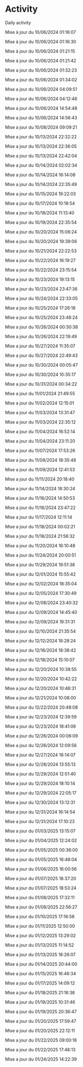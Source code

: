 # Activity
Daily activity

 Mise à jour du 10/06/2024 01:16:07

 Mise à jour du 10/06/2024 01:16:30

 Mise à jour du 10/06/2024 01:21:15

 Mise à jour du 10/06/2024 01:21:42

 Mise a jour du 10/06/2024 01:32:23

 Mise a jour du 10/06/2024 01:34:02

 Mise a jour du 10/06/2024 04:09:51

 Mise a jour du 10/06/2024 04:12:46

 Mise a jour du 10/06/2024 14:54:48

 Mise a jour du 10/06/2024 14:56:43

 Mise a jour du 10/08/2024 09:09:21

 Mise a jour du 10/13/2024 22:32:22

 Mise a jour du 10/13/2024 22:36:05

 Mise a jour du 10/13/2024 22:42:04

 Mise a jour du 10/14/2024 02:02:34

 Mise a jour du 10/14/2024 16:14:08

 Mise a jour du 10/14/2024 22:35:49

 Mise a jour du 10/15/2024 19:22:03

 Mise a jour du 10/17/2024 10:18:54

 Mise a jour du 10/18/2024 11:13:40

 Mise a jour du 10/19/2024 22:35:54

 Mise a jour du 10/20/2024 15:06:24

 Mise a jour du 10/20/2024 19:39:06

 Mise a jour du 10/21/2024 22:22:53

 Mise a jour du 10/22/2024 16:19:27

 Mise a jour du 10/22/2024 23:15:54

 Mise a jour du 10/23/2024 19:13:15

 Mise a jour du 10/23/2024 23:47:36

 Mise a jour du 10/24/2024 22:33:05

 Mise a jour du 10/25/2024 17:26:18

 Mise a jour du 10/25/2024 23:48:24

 Mise a jour du 10/26/2024 00:30:38

 Mise a jour du 10/26/2024 22:19:49

 Mise a jour du 10/27/2024 11:35:07

 Mise a jour du 10/27/2024 22:49:43

 Mise a jour du 10/30/2024 00:05:47

 Mise a jour du 10/30/2024 10:35:17

 Mise a jour du 10/31/2024 00:34:22

 Mise a jour du 11/01/2024 21:49:55

 Mise a jour du 11/02/2024 12:15:01

 Mise a jour du 11/03/2024 13:31:47

 Mise a jour du 11/03/2024 22:35:12

 Mise a jour du 11/04/2024 16:52:14

 Mise a jour du 11/04/2024 23:11:20

 Mise a jour du 11/07/2024 17:53:26

 Mise a jour du 11/08/2024 18:35:48

 Mise a jour du 11/09/2024 12:41:53

 Mise a jour du 11/11/2024 20:18:40

 Mise a jour du 11/14/2024 18:30:24

 Mise a jour du 11/16/2024 14:50:53

 Mise a jour du 11/16/2024 23:47:22

 Mise a jour du 11/17/2024 12:11:14

 Mise a jour du 11/18/2024 00:02:21

 Mise a jour du 11/18/2024 21:56:32

 Mise a jour du 11/20/2024 16:10:48

 Mise a jour du 11/24/2024 20:00:51

 Mise a jour du 11/29/2024 19:51:38

 Mise a jour du 12/01/2024 15:55:42

 Mise a jour du 12/02/2024 18:35:04

 Mise a jour du 12/05/2024 17:30:49

 Mise a jour du 12/08/2024 23:40:32

 Mise a jour du 12/09/2024 14:45:40

 Mise a jour du 12/09/2024 19:31:31

 Mise a jour du 12/10/2024 21:35:54

 Mise a jour du 12/12/2024 18:28:24

 Mise a jour du 12/16/2024 18:38:42

 Mise a jour du 12/18/2024 15:10:07

 Mise a jour du 12/20/2024 10:38:55

 Mise a jour du 12/20/2024 10:42:22

 Mise a jour du 12/20/2024 10:46:31

 Mise a jour du 12/21/2024 10:08:00

 Mise a jour du 12/22/2024 20:48:08

 Mise a jour du 12/23/2024 12:39:59

 Mise a jour du 12/23/2024 18:41:06

 Mise a jour du 12/26/2024 00:06:09

 Mise a jour du 12/26/2024 12:09:56

 Mise a jour du 12/27/2024 16:14:07

 Mise a jour du 12/28/2024 13:55:13

 Mise a jour du 12/29/2024 12:51:40

 Mise a jour du 12/29/2024 18:10:14

 Mise a jour du 12/29/2024 22:05:17

 Mise a jour du 12/30/2024 13:12:31

 Mise a jour du 12/31/2024 16:14:54

 Mise a jour du 12/31/2024 17:10:23

 Mise a jour du 01/03/2025 13:15:07

 Mise a jour du 01/04/2025 12:24:02

 Mise a jour du 01/05/2025 00:36:00

 Mise a jour du 01/05/2025 16:48:04

 Mise a jour du 01/06/2025 16:00:56

 Mise a jour du 01/07/2025 18:37:20

 Mise a jour du 01/07/2025 18:53:24

 Mise a jour du 01/08/2025 17:32:11

 Mise a jour du 01/08/2025 22:56:27

 Mise a jour du 01/10/2025 17:16:58

 Mise a jour du 01/11/2025 12:50:00

 Mise a jour du 01/12/2025 13:29:02

 Mise a jour du 01/13/2025 11:14:52

 Mise a jour du 01/13/2025 18:26:07

 Mise a jour du 01/14/2025 20:44:00

 Mise a jour du 01/15/2025 16:46:34

 Mise a jour du 01/17/2025 14:09:12

 Mise a jour du 01/18/2025 21:16:36

 Mise a jour du 01/19/2025 10:31:46

 Mise a jour du 01/19/2025 20:36:47

 Mise a jour du 01/20/2025 17:59:47

 Mise a jour du 01/20/2025 22:12:11

 Mise a jour du 01/22/2025 09:00:16

 Mise a jour du 01/22/2025 17:48:13

 Mise a jour du 01/24/2025 14:22:39

